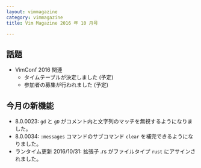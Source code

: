 ```yaml
---
layout: vimmagazine
category: vimmagazine
title: Vim Magazine 2016 年 10 月号

---
```


## 話題

*   VimConf 2016 関連
    *   タイムテーブルが決定しました (予定)
    *   参加者の募集が行われました (予定)

## 今月の新機能

*   8.0.0023: `gd` と `gD` がコメント内と文字列のマッチを無視するようになりました。
*   8.0.0034: `:messages` コマンドのサブコマンド `clear` を補完できるようになりました。
*   ランタイム更新 2016/10/31: 拡張子 .rs がファイルタイプ `rust` にアサインされました。
